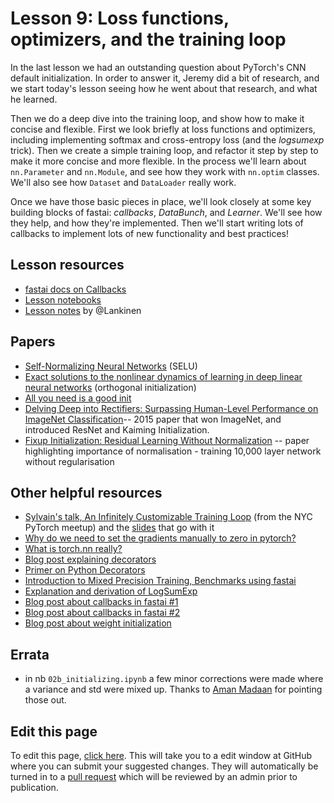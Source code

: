 # Lesson 9: Loss functions, optimizers, and the training loop

In the last lesson we had an outstanding question about PyTorch's CNN default initialization. In order to answer it, Jeremy did a bit of research, and we start today's lesson seeing how he went about that research, and what he learned.

Then we do a deep dive into the training loop, and show how to make it concise and flexible. First we look briefly at loss functions and optimizers, including implementing softmax and cross-entropy loss (and the *logsumexp* trick). Then we create a simple training loop, and refactor it step by step to make it more concise and more flexible. In the process we'll learn about `nn.Parameter` and `nn.Module`, and see how they work with `nn.optim` classes. We'll also see how `Dataset` and `DataLoader` really work.

Once we have those basic pieces in place, we'll look closely at some key building blocks of fastai: *callbacks*, *DataBunch*, and *Learner*. We'll see how they help, and how they're implemented. Then we'll start writing lots of callbacks to implement lots of new functionality and best practices!

## Lesson resources

- [fastai docs on Callbacks](https://docs.fast.ai/callbacks.html)
- [Lesson notebooks](https://github.com/fastai/fastai_docs/tree/master/dev_course/dl2)
- [Lesson notes](https://medium.com/@lankinen/fast-ai-lesson-9-notes-part-2-v3-ca046a1a62ef) by @Lankinen

## Papers
- [Self-Normalizing Neural Networks](https://arxiv.org/abs/1706.02515) (SELU)
- [Exact solutions to the nonlinear dynamics of learning in deep linear neural networks](https://arxiv.org/abs/1312.6120) (orthogonal initialization)
- [All you need is a good init](https://arxiv.org/abs/1511.06422)
- [Delving Deep into Rectifiers: Surpassing Human-Level Performance on ImageNet Classification](https://arxiv.org/abs/1502.01852)-- 2015 paper that won ImageNet, and introduced ResNet and Kaiming Initialization.
- [Fixup Initialization: Residual Learning Without Normalization](https://arxiv.org/abs/1901.09321) -- paper highlighting importance of normalisation - training 10,000 layer network without regularisation

## Other helpful resources

- [Sylvain's talk, An Infinitely Customizable Training Loop](https://www.youtube.com/watch?v=roc-dOSeehM) (from the NYC PyTorch meetup) and the [slides](https://drive.google.com/open?id=1eWWpyHeENyNNCVTtblX2Jm02WZWw-Kes) that go with it
- [Why do we need to set the gradients manually to zero in pytorch?](https://discuss.pytorch.org/t/why-do-we-need-to-set-the-gradients-manually-to-zero-in-pytorch/4903)
- [What is torch.nn really?](https://pytorch.org/tutorials/beginner/nn_tutorial.html)
- [Blog post explaining decorators](https://pouannes.github.io/blog/decorators/)
- [Primer on Python Decorators](https://realpython.com/primer-on-python-decorators/)
- [Introduction to Mixed Precision Training, Benchmarks using fastai](https://hackernoon.com/rtx-2080ti-vs-gtx-1080ti-fastai-mixed-precision-training-comparisons-on-cifar-100-761d8f615d7f)
- [Explanation and derivation of LogSumExp](https://blog.feedly.com/tricks-of-the-trade-logsumexp/)
- [Blog post about callbacks in fastai #1](https://pouannes.github.io/blog/callbacks-fastai/)
- [Blog post about callbacks in fastai #2](https://medium.com/@edwardeasling/implementing-callbacks-in-fast-ai-1c23de25b6eb)
- [Blog post about weight initialization](https://madaan.github.io/init/)

## Errata

* in nb `02b_initializing.ipynb` a few minor corrections were made where a variance and std were mixed up. Thanks to [Aman Madaan](https://madaan.github.io/init) for pointing those out.

## Edit this page

To edit this page, [click here](https://github.com/fastai/course-v3/edit/master/files/dl-2019/notes/notes-2-9.md). This will take you to a edit window at GitHub where you can submit your suggested changes. They will automatically be turned in to a [pull request](https://help.github.com/articles/about-pull-requests/) which will be reviewed by an admin prior to publication.
